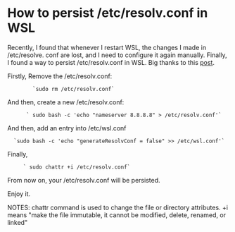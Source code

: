 # How to persist /etc/resolv.conf in WSL

Recently, I found that whenever I restart WSL, the changes I made in /etc/resolve. conf are lost, and I need to configure it again manually. Finally, I found a way to persist /etc/resolv.conf in WSL. Big thanks to this [post](https://github.com/microsoft/WSL/issues/5420).

Firstly, Remove the /etc/resolv.conf:     

            `sudo rm /etc/resolv.conf`

And then, create a new /etc/resolv.conf:

          ` sudo bash -c 'echo "nameserver 8.8.8.8" > /etc/resolv.conf'`

And then, add an entry into /etc/wsl.conf

      `sudo bash -c 'echo "generateResolvConf = false" >> /etc/wsl.conf'`

Finally, 

         ` sudo chattr +i /etc/resolv.conf`

From now on, your /etc/resolv.conf will be persisted.

Enjoy it.



NOTES: chattr command is used to change the file or directory attributes. +i means "make the file immutable, it cannot be modified, delete, renamed, or linked"

